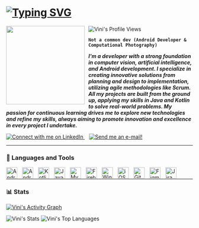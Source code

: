 # [![Typing SVG](https://readme-typing-svg.herokuapp.com/?color=2F80ED&size=35&center=true&vCenter=true&width=1000&lines=🧙🏽‍♂+I'm+Vini+Lazzeri!;🧙🏽‍♂+I'm+from+Brazil!;🧙🏽‍♂+I'm+a+Android+Developer!;🧙🏽‍♂+I'm+looking+for+a+new+job+opportunity!;🧙🏽‍♂+Be+Welcome!+:%29)](https://git.io/typing-svg)
<img src='https://github.com/user-attachments/assets/59e0876a-3fd9-4c75-822a-d0e31446d738' align='left' width='212' style="margin-right: 10px;">

![Vini's Profile Views](https://komarev.com/ghpvc/?username=vinilazzeri&color=blue)

**`Not a common dev (Android Developer & Computational Photography)`** 


***I'm a developer with a strong foundation in computer vision, artificial intelligence, and Android development. I specialize in creating innovative solutions from planning and design to implementation, utilizing agile methodologies like Scrum. All my projects are built from the ground up, applying my skills in Java and Kotlin to solve real-world problems. My passion for continuous learning drives me to explore new technologies and refine my skills, always aiming to promote innovation and excellence in every project I undertake.*** 

<p align="left">
  <a href="https://www.linkedin.com/in/vinicius-lazzeri/">
    <img alt="Connect with me on LinkedIn" title="Connect with me on LinkedIn" src="https://img.shields.io/badge/Connect%20with%20me%20on%20LinkedIn-%230077B5.svg?style=for-the-badge&logo=linkedin&logoColor=white"/>
  </a>
  &nbsp;&nbsp;
  <a href="mailto:vinicius.lazzeri@gmail.com">
    <img alt="Send me an e-mail!" title="Send me an e-mail!" src="https://img.shields.io/badge/Get%20in%20touch%20with%20me%20via-Gmail-%23EA4335.svg?style=for-the-badge&logo=gmail&logoColor=white"/>
  </a>
</p>


---


### 🧰 Languages and Tools

<img align="left" alt="Android" width="30px" style="padding-right:10px;" src="https://cdn.jsdelivr.net/gh/devicons/devicon/icons/android/android-original.svg" />
<img align="left" alt="Android Studio" width="30px" style="padding-right:10px;" src="https://cdn.jsdelivr.net/gh/devicons/devicon/icons/androidstudio/androidstudio-original.svg" />
<img align="left" alt="Kotlin" width="30px" style="padding-right:10px;" src="https://cdn.jsdelivr.net/gh/devicons/devicon/icons/kotlin/kotlin-original.svg" />
<img align="left" alt="Java" width="30px" style="padding-right:10px;" src="https://cdn.jsdelivr.net/gh/devicons/devicon/icons/java/java-original.svg"/>
<img align="left" alt="MySQL" width="30px" style="padding-right:10px;" src="https://cdn.jsdelivr.net/gh/devicons/devicon/icons/mysql/mysql-original.svg" />
<img align="left" alt="Firebase" width="30px" style="padding-right:10px;" src="https://cdn.jsdelivr.net/gh/devicons/devicon/icons/firebase/firebase-plain.svg" />
<img align="left" alt="Windows" width="30px" style="padding-right:10px;" src="https://cdn.jsdelivr.net/gh/devicons/devicon/icons/windows8/windows8-original.svg" />
<img align="left" alt="iOS" width="30px" style="padding-right:10px;" src="https://cdn.jsdelivr.net/gh/devicons/devicon/icons/apple/apple-original.svg" />
<img align="left" alt="Git" width="30px" style="padding-right:10px;" src="https://cdn.jsdelivr.net/gh/devicons/devicon/icons/git/git-original.svg" />
<img align="left" alt="Figma" width="30px" style="padding-right:10px;" src="https://cdn.jsdelivr.net/gh/devicons/devicon/icons/figma/figma-original.svg" />
<img align="left" alt="Jira" width="30px" style="padding-right:10px;" src="https://cdn.jsdelivr.net/gh/devicons/devicon/icons/jira/jira-original.svg" />

<br />


---

### 📊 Stats

[![Vini's Activity Graph](https://github-readme-activity-graph.vercel.app/graph?username=vinilazzeri&bg_color=ffffff&color=418bee&line=418bee&point=3ddc84&area=true&hide_border=true)](https://github.com/ashutosh00710/github-readme-activity-graph)

![Vini's Stats](https://github-readme-stats.vercel.app/api?username=vinilazzeri&theme=default&show_icons=true&hide_border=true&count_private=true) 
![Vini's Top Languages](https://github-readme-stats.vercel.app/api/top-langs/?username=vinilazzeri&theme=default&show_icons=true&hide_border=true&layout=compact)





<!-- ![vinicius-lazzeri's Streak](https://github-readme-streak-stats.herokuapp.com/?user=vinicius-lazzeri&theme=default&hide_border=true) -->

#
